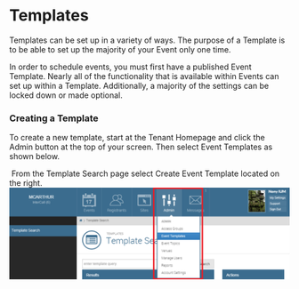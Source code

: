 # Templates


Templates can be set up in a variety of ways. The purpose of a Template is to be able to set up the majority of your Event only one time.

In order to schedule events, you must first have a published Event Template. Nearly all of the functionality that is available within Events can set up within a Template.
Additionally, a majority of the settings can be locked down or made optional.

### Creating a Template

To create a new template, start at the Tenant Homepage and click the Admin button at the top of your screen. Then select Event Templates as shown below.

 From the Template Search page select Create Event Template located on the right.
![Select 'Event Templates'](img/new-template.png)
